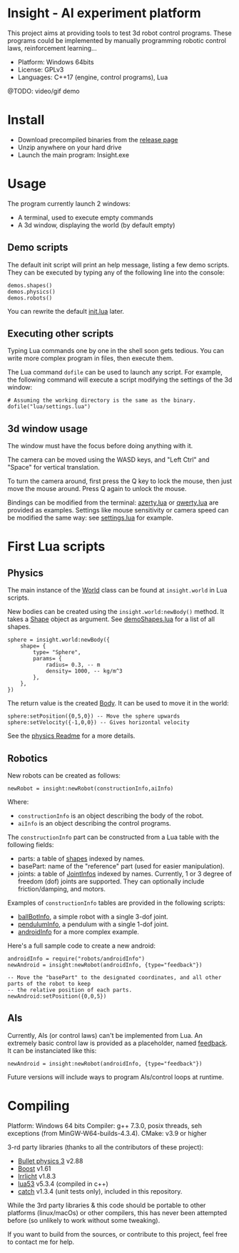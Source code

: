 # Insight - AI experiment platform

This project aims at providing tools to test 3d robot control programs. These programs could be implemented by manually programming robotic control laws, reinforcement learning...

- Platform: Windows 64bits
- License: GPLv3
- Languages: C++17 (engine, control programs), Lua

@TODO: video/gif demo

# Install

* Download precompiled binaries from the [release page](https://github.com/vsaulue/Insight/releases)
* Unzip anywhere on your hard drive
* Launch the main program: Insight.exe

# Usage

The program currently launch 2 windows:

* A terminal, used to execute empty commands
* A 3d window, displaying the world (by default empty)

## Demo scripts

The default init script will print an help message, listing a few demo scripts. They can be executed by typing any of the following line into the console:

```
demos.shapes()
demos.physics()
demos.robots()
```

You can rewrite the default [init.lua](run/init.lua) later.

## Executing other scripts

Typing Lua commands one by one in the shell soon gets tedious. You can write more complex program in files, then execute them.

The Lua command `dofile` can be used to launch any script. For example, the following command will execute a script modifying the settings of the 3d window:

```
# Assuming the working directory is the same as the binary.
dofile("lua/settings.lua")
```

## 3d window usage

The window must have the focus before doing anything with it.

The camera can be moved using the WASD keys, and "Left Ctrl" and "Space" for vertical translation.

To turn the camera around, first press the Q key to lock the mouse, then just move the mouse around. Press Q again to unlock the mouse.

Bindings can be modified from the terminal: [azerty.lua](run/lua/bindings/azerty.lua) or [qwerty.lua](run/lua/bindings/qwerty.lua) are provided as examples.
Settings like mouse sensitivity or camera speed can be modified the same way: see [settings.lua](run/lua/settings.lua) for example.

# First Lua scripts

## Physics

The main instance of the [World](src/physics/README.md#World-class) class can be found at `insight.world` in Lua scripts.

New bodies can be created using the `insight.world:newBody()` method. It takes a [Shape](src/physics/README.md#Shape-class-(&-derived)) object as argument. See [demoShapes.lua](run/lua/demos/demoShapes.lua) for a list of all shapes.

```
sphere = insight.world:newBody({
    shape= {
        type= "Sphere",
        params= {
            radius= 0.3, -- m
            density= 1000, -- kg/m^3
        },
    },
})
```

The return value is the created [Body](src/physics/README.md#Body-class). It can be used to move it in the world:

```
sphere:setPosition({0,5,0}) -- Move the sphere upwards
sphere:setVelocity({-1,0,0}) -- Gives horizontal velocity
```

See the [physics Readme](src/physics/README.md) for a more details.

## Robotics

New robots can be created as follows:

```
newRobot = insight:newRobot(constructionInfo,aiInfo)
```

Where:

* `constructionInfo` is an object describing the body of the robot.
* `aiInfo` is an object describing the control programs.

The `constructionInfo` part can be constructed from a Lua table with the following fields:

* parts: a table of [shapes](src/physics/README.md##Shape-class-(&-derived)) indexed by names.
* basePart: name of the "reference" part (used for easier manipulation).
* joints: a table of [JointInfos](src/robotics/README.md##JointInfo-class-(&-derived)) indexed by names. Currently, 1 or 3 degree of freedom (dof) joints are supported. They can optionally include friction/damping, and motors.

Examples of `constructionInfo` tables are provided in the following scripts:

* [ballBotInfo](run/lua/robots/ballBotInfo.lua), a simple robot with a single 3-dof joint.
* [pendulumInfo](run/lua/robots/pendulumInfo.lua), a pendulum with a single 1-dof joint.
* [androidInfo](run/lua/robots/androidInfo.lua) for a more complex example.

Here's a full sample code to create a new android:

```
androidInfo = require("robots/androidInfo")
newAndroid = insight:newRobot(androidInfo, {type="feedback"})

-- Move the "basePart" to the designated coordinates, and all other parts of the robot to keep
-- the relative position of each parts.
newAndroid:setPosition({0,0,5})
```

## AIs

Currently, AIs (or control laws) can't be implemented from Lua. An extremely basic control
law is provided as a placeholder, named [feedback](src/AIs/README.md##FeedbackAI). It can be instanciated like this:

```
newAndroid = insight:newRobot(androidInfo, {type="feedback"})
```

Future versions will include ways to program AIs/control loops at runtime.

# Compiling

Platform: Windows 64 bits
Compiler: g++ 7.3.0, posix threads, seh exceptions (from MinGW-W64-builds-4.3.4).
CMake: v3.9 or higher

3-rd party libraries (thanks to all the contributors of these project):

* [Bullet physics 3](https://github.com/bulletphysics/bullet3) v2.88
* [Boost](https://www.boost.org/) v1.61
* [Irrlicht](http://irrlicht.sourceforge.net/) v1.8.3
* [lua53](https://www.lua.org/) v5.3.4 (compiled in c++)
* [catch](https://github.com/catchorg/Catch2) v1.3.4 (unit tests only), included in this repository.

While the 3rd party libraries & this code should be portable to other platforms (linux/macOs) or other compilers, this has never been attempted before (so unlikely to work without some tweaking).

If you want to build from the sources, or contribute to this project, feel free to contact me for help.
